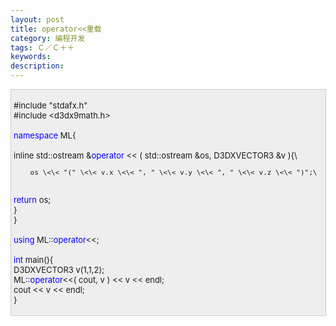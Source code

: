 ```yaml
---
layout: post
title: operator<<重载
category: 编程开发
tags: Ｃ／Ｃ＋＋
keywords: 
description: 
---
```


<div
style="border-bottom:#cccccc 1px solid;border-left:#cccccc 1px solid;padding-bottom:4px;background-color:#eeeeee;padding-left:4px;width:98%;padding-right:5px;font-size:13px;word-break:break-all;border-top:#cccccc 1px solid;border-right:#cccccc 1px solid;padding-top:4px;">

\#include "stdafx.h"\
 \#include \<d3dx9math.h\>\
\
 <span style="color:#0000ff;">namespace</span> ML{\
\
     inline std::ostream &<span
style="color:#0000ff;">operator</span> \<\< ( std::ostream &os, D3DXVECTOR3 &v ){\

        os \<\< "(" \<\< v.x \<\< ", " \<\< v.y \<\< ", " \<\< v.z \<\< ")";\
\
         <span style="color:#0000ff;">return</span> os;\
     }\
 }\
\
 <span style="color:#0000ff;">using</span> ML::<span
style="color:#0000ff;">operator</span>\<\<;\
\
 <span style="color:#0000ff;">int</span> main(){\
     D3DXVECTOR3  v(1,1,2);\
     ML::<span style="color:#0000ff;">operator</span>\<\<( cout, v )
\<\< v \<\< endl;\
     cout \<\< v \<\< endl;\
 }

</div>






